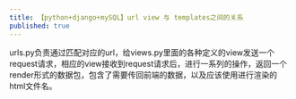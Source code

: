 ```yaml
---
title: 【python+django+mySQL】url view 与 templates之间的关系
published: true
---
```


urls.py负责通过匹配对应的url，给views.py里面的各种定义的view发送一个request请求，相应的view接收到request请求后，进行一系列的操作，返回一个render形式的数据包，包含了需要传回前端的数据，以及应该使用进行渲染的html文件名。
